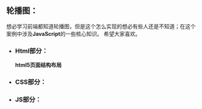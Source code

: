 ## 轮播图：
  想必学习前端都知道轮播图，但是这个怎么实现的想必有些人还是不知道；在这个案例中涉及**JavaScript**的一些核心知识。
    希望大家喜欢。

  - ### Html部分：

     **html5页面结构布局**




  - ### CSS部分：




  - ### JS部分：